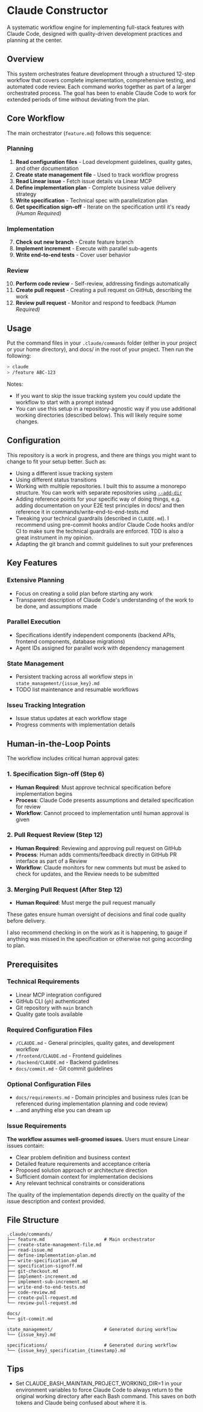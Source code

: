# Claude Constructor

A systematic workflow engine for implementing full-stack features with Claude Code, designed with quality-driven development practices and planning at the center.

## Overview

This system orchestrates feature development through a structured 12-step workflow that covers complete implementation, comprehensive testing, and automated code review. Each command works together as part of a larger orchestrated process.
The goal has been to enable Claude Code to work for extended periods of time without deviating from the plan.

## Core Workflow

The main orchestrator (`feature.md`) follows this sequence:

### Planning
1. **Read configuration files** - Load development guidelines, quality gates, and other documentation
2. **Create state management file** - Used to track workflow progress
3. **Read Linear issue** - Fetch issue details via Linear MCP
4. **Define implementation plan** - Complete business value delivery strategy
5. **Write specification** - Technical spec with parallelization plan
6. **Get specification sign-off** - Iterate on the specification until it's ready *(Human Required)*

### Implementation
7. **Check out new branch** - Create feature branch
8. **Implement increment** - Execute with parallel sub-agents
9. **Write end-to-end tests** - Cover user behavior

### Review
10. **Perform code review** - Self-review, addressing findings automatically
11. **Create pull request** - Creating a pull request on GitHub, describing the work
12. **Review pull request** - Monitor and respond to feedback *(Human Required)*

## Usage

Put the command files in your `.claude/commands` folder (either in your project or your home directory), and docs/ in the root of your project.
Then run the following:

```bash
> claude
> /feature ABC-123
```

Notes: 
- If you want to skip the issue tracking system you could update the workflow to start with a prompt instead
- You can use this setup in a repository-agnostic way if you use additional working directories (described below). This will likely require some changes.

## Configuration

This repository is a work in progress, and there are things you might want to change to fit your setup better.
Such as:

- Using a different issue tracking system
- Using different status transitions
- Working with multiple repositories. I built this to assume a monorepo structure. You can work with separate repositories using [`--add-dir`](https://docs.anthropic.com/en/docs/claude-code/cli-reference)
- Adding reference points for your specific way of doing things, e.g. adding documentation on your E2E test principles in docs/ and then reference it in commands/write-end-to-end-tests.md
- Tweaking your technical guardrails (described in `CLAUDE.md`). I recommend using pre-commit hooks and/or Claude Code hooks and/or CI to make sure the technical guardrails are enforced. TDD is also a great instrument in my opinion.
- Adapting the git branch and commit guidelines to suit your preferences

## Key Features

### Extensive Planning
- Focus on creating a solid plan before starting any work
- Transparent description of Claude Code's understanding of the work to be done, and assumptions made

### Parallel Execution
- Specifications identify independent components (backend APIs, frontend components, database migrations)
- Agent IDs assigned for parallel work with dependency management

### State Management
- Persistent tracking across all workflow steps in `state_management/{issue_key}.md`
- TODO list maintenance and resumable workflows

### Isseu Tracking Integration
- Issue status updates at each workflow stage
- Progress comments with implementation details

## Human-in-the-Loop Points

The workflow includes critical human approval gates:

### 1. Specification Sign-off (Step 6)
- **Human Required**: Must approve technical specification before implementation begins
- **Process**: Claude Code presents assumptions and detailed specification for review
- **Workflow**: Cannot proceed to implementation until human approval is given

### 2. Pull Request Review (Step 12)
- **Human Required**: Reviewing and approving pull request on GitHub
- **Process**: Human adds comments/feedback directly in GitHub PR interface as part of a Review
- **Workflow**: Claude monitors for new comments but must be asked to check for updates, and the Review needs to be submitted

### 3. Merging Pull Request (After Step 12)
- **Human Required**: Must merge the pull request manually

These gates ensure human oversight of decisions and final code quality before delivery.

I also recommend checking in on the work as it is happening, to gauge if anything was missed in the specification or otherwise not going according to plan.

## Prerequisites

### Technical Requirements
- Linear MCP integration configured
- GitHub CLI (`gh`) authenticated
- Git repository with `main` branch
- Quality gate tools available

### Required Configuration Files
- `/CLAUDE.md` - General principles, quality gates, and development workflow
- `/frontend/CLAUDE.md` - Frontend guidelines
- `/backend/CLAUDE.md` - Backend guidelines
- `docs/commit.md` - Git commit guidelines

### Optional Configuration Files
- `docs/requirements.md` - Domain principles and business rules (can be referenced during implementation planning and code review)
- ...and anything else you can dream up

### Issue Requirements
**The workflow assumes well-groomed issues.** Users must ensure Linear issues contain:
- Clear problem definition and business context
- Detailed feature requirements and acceptance criteria
- Proposed solution approach or architecture direction
- Sufficient domain context for implementation decisions
- Any relevant technical constraints or considerations

The quality of the implementation depends directly on the quality of the issue description and context provided.

## File Structure

```
.claude/commands/
├── feature.md                      # Main orchestrator
├── create-state-management-file.md
├── read-issue.md
├── define-implementation-plan.md
├── write-specification.md
├── specification-signoff.md
├── git-checkout.md
├── implement-increment.md
├── implement-sub-increment.md
├── write-end-to-end-tests.md
├── code-review.md
├── create-pull-request.md
└── review-pull-request.md

docs/
└── git-commit.md

state_management/                   # Generated during workflow
└── {issue_key}.md

specifications/                     # Generated during workflow
└── {issue_key}_specification_{timestamp}.md
```

## Tips

- Set CLAUDE_BASH_MAINTAIN_PROJECT_WORKING_DIR=1 in your environment variables to force Claude Code to always return to the original working directory after each Bash command. This saves on both tokens and Claude being confused about where it is.
